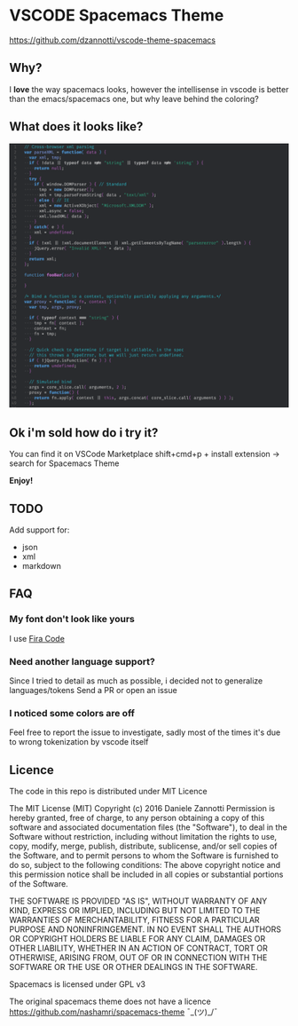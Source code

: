 # VSCODE Spacemacs Theme
https://github.com/dzannotti/vscode-theme-spacemacs

## Why?
I **love** the way spacemacs looks, however the intellisense in vscode is better than the emacs/spacemacs one, but why leave behind the coloring?

## What does it looks like?
![Like this](/screenshot.png?raw=true "Screenshot")

## Ok i'm sold how do i try it?
You can find it on VSCode Marketplace
shift+cmd+p + install extension -> search for Spacemacs Theme

**Enjoy!**

## TODO
Add support for:
* json
* xml
* markdown

## FAQ

### My font don't look like yours
I use [Fira Code](https://github.com/tonsky/FiraCode)

### Need another language support?
Since I tried to detail as much as possible, i decided not to generalize languages/tokens
Send a PR or open an issue

### I noticed some colors are off
Feel free to report the issue to investigate, sadly most of the times it's due to wrong tokenization by vscode itself

## Licence
The code in this repo is distributed under MIT Licence

The MIT License (MIT)
Copyright (c) 2016 Daniele Zannotti
Permission is hereby granted, free of charge, to any person obtaining a copy of this software and associated documentation files (the "Software"), to deal in the Software without restriction, including without limitation the rights to use, copy, modify, merge, publish, distribute, sublicense, and/or sell copies of the Software, and to permit persons to whom the Software is furnished to do so, subject to the following conditions:
The above copyright notice and this permission notice shall be included in all copies or substantial portions of the Software.

THE SOFTWARE IS PROVIDED "AS IS", WITHOUT WARRANTY OF ANY KIND, EXPRESS OR IMPLIED, INCLUDING BUT NOT LIMITED TO THE WARRANTIES OF MERCHANTABILITY, FITNESS FOR A PARTICULAR PURPOSE AND NONINFRINGEMENT. IN NO EVENT SHALL THE AUTHORS OR COPYRIGHT HOLDERS BE LIABLE FOR ANY CLAIM, DAMAGES OR OTHER LIABILITY, WHETHER IN AN ACTION OF CONTRACT, TORT OR OTHERWISE, ARISING FROM, OUT OF OR IN CONNECTION WITH THE SOFTWARE OR THE USE OR OTHER DEALINGS IN THE SOFTWARE.

Spacemacs is licensed under GPL v3

The original spacemacs theme does not have a licence https://github.com/nashamri/spacemacs-theme ¯\_(ツ)_/¯
